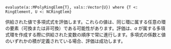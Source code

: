 ```
evaluate(a::MPolyRingElem{T}, vals::Vector{U}) where {T <: RingElement, U <: NCRingElem}
```

供給された値で多項式式を評価します。これらの値は、同じ環に属する任意の環の要素（可換または非可換）である可能性があります。評価は、$a$ が属する多項式環を作成する際に供給された変数の順序で常に進行します。多項式の係数と値のいずれかの積が定義されている場合、評価は成功します。
